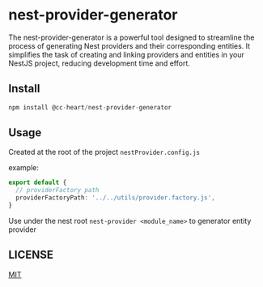 # nest-provider-generator

The nest-provider-generator is a powerful tool designed to streamline the process of generating Nest providers and their corresponding entities. It simplifies the task of creating and linking providers and entities in your NestJS project, reducing development time and effort.

## Install

```ts
npm install @cc-heart/nest-provider-generator
```

## Usage

Created at the root of the project `nestProvider.config.js`

example:

```ts
export default {
  // providerFactory path
  providerFactoryPath: '../../utils/provider.factory.js',
}
```

Use under the nest root `nest-provider <module_name>` to generator entity provider

## LICENSE

[MIT](./LICENSE)
